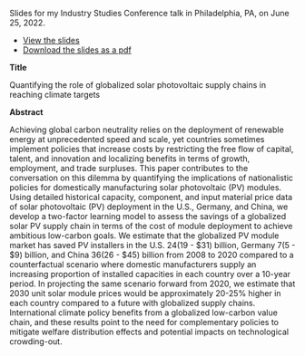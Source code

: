 
Slides for my Industry Studies Conference talk in Philadelphia, PA, on June 25, 2022.

- [View the slides](https://jhelvy.github.io/solar-learning-isa)
- [Download the slides as a pdf](https://github.com/jhelvy/solar-learning-isa/raw/main/solar-learning-isa.pdf)

**Title**

Quantifying the role of globalized solar photovoltaic supply chains in reaching climate targets

**Abstract**

Achieving global carbon neutrality relies on the deployment of renewable energy at unprecedented speed and scale, yet countries sometimes implement policies that increase costs by restricting the free flow of capital, talent, and innovation and localizing benefits in terms of growth, employment, and trade surpluses. This paper contributes to the conversation on this dilemma by quantifying the implications of nationalistic policies for domestically manufacturing solar photovoltaic (PV) modules. Using detailed historical capacity, component, and input material price data of solar photovoltaic (PV) deployment in the U.S., Germany, and China, we develop a two-factor learning model to assess the savings of a globalized solar PV supply chain in terms of the cost of module deployment to achieve ambitious low-carbon goals. We estimate that the globalized PV module market has saved PV installers in the U.S. $24 ($19 - $31) billion, Germany $7 ($5 - $9) billion, and China $36 ($26 - $45) billion from 2008 to 2020 compared to a counterfactual scenario where domestic manufacturers supply an increasing proportion of installed capacities in each country over a 10-year period. In projecting the same scenario forward from 2020, we estimate that 2030 unit solar module prices would be approximately 20-25% higher in each country compared to a future with globalized supply chains. International climate policy benefits from a globalized low-carbon value chain, and these results point to the need for complementary policies to mitigate welfare distribution effects and potential impacts on technological crowding-out.
